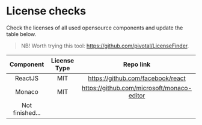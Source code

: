# License checks

Check the licenses of all used opensource components and update the table below.

> NB! Worth trying this tool: https://github.com/pivotal/LicenseFinder.

|  Component      |  License Type  | Repo link                                  | 
| :-------------: | :------------: | :----------------------------------------: |
| ReactJS         | MIT            | https://github.com/facebook/react          |
| Monaco          | MIT            | https://github.com/microsoft/monaco-editor |
| Not finished... |                |                                            |